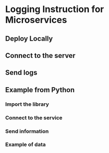 # Logging Instruction for Microservices




## Deploy Locally

## Connect to the server

## Send logs


## Example from Python
### Import the library

### Connect to the service

### Send information

### Example of data
